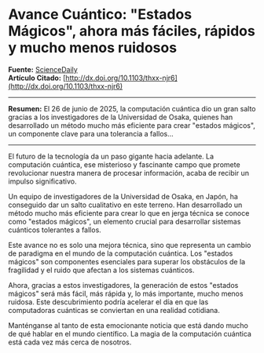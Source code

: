 # Avance Cuántico: "Estados Mágicos", ahora más fáciles, rápidos y mucho menos ruidosos

**Fuente:** [ScienceDaily](https://www.sciencedaily.com/releases/2025/06/250621233816.htm)  
**Artículo Citado:** [http://dx.doi.org/10.1103/thxx-njr6](http://dx.doi.org/10.1103/thxx-njr6)

---

**Resumen:** El 26 de junio de 2025, la computación cuántica dio un gran salto gracias a los investigadores de la Universidad de Osaka, quienes han desarrollado un método mucho más eficiente para crear "estados mágicos", un componente clave para una tolerancia a fallos...

---

El futuro de la tecnología da un paso gigante hacia adelante. La computación cuántica, ese misterioso y fascinante campo que promete revolucionar nuestra manera de procesar información, acaba de recibir un impulso significativo.

Un equipo de investigadores de la Universidad de Osaka, en Japón, ha conseguido dar un salto cualitativo en este terreno. Han desarrollado un método mucho más eficiente para crear lo que en jerga técnica se conoce como "estados mágicos", un elemento crucial para desarrollar sistemas cuánticos tolerantes a fallos.

Este avance no es solo una mejora técnica, sino que representa un cambio de paradigma en el mundo de la computación cuántica. Los "estados mágicos" son componentes esenciales para superar los obstáculos de la fragilidad y el ruido que afectan a los sistemas cuánticos. 

Ahora, gracias a estos investigadores, la generación de estos "estados mágicos" será más fácil, más rápida y, lo más importante, mucho menos ruidosa. Este descubrimiento podría acelerar el día en que las computadoras cuánticas se conviertan en una realidad cotidiana.

Manténganse al tanto de esta emocionante noticia que está dando mucho de qué hablar en el mundo científico. La magia de la computación cuántica está cada vez más cerca de nosotros.